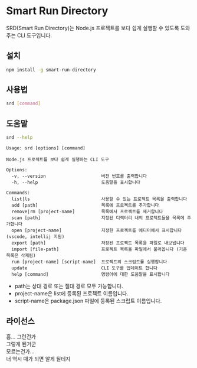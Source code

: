 # Smart Run Directory
SRD(Smart Run Directory)는 Node.js 프로젝트를 보다 쉽게 실행할 수 있도록 도와주는 CLI 도구입니다.  

## 설치
```bash
npm install -g smart-run-directory
```

## 사용법
```bash
srd [command]
```

## 도움말
```bash
srd --help
```

```text
Usage: srd [options] [command]

Node.js 프로젝트를 보다 쉽게 실행하는 CLI 도구

Options:
  -v, --version                     버전 번호를 출력합니다
  -h, --help                        도움말을 표시합니다

Commands:
  list|ls                           사용할 수 있는 프로젝트 목록을 출력합니다
  add [path]                        목록에 프로젝트를 추가합니다
  remove|rm [project-name]          목록에서 프로젝트를 제거합니다
  scan [path]                       지정된 디렉터리 내의 프로젝트들을 목록에 추가합니다
  open [project-name]               지정한 프로젝트를 에디터에서 표시합니다 (vscode, intellij 지원)
  export [path]                     저장된 프로젝트 목록을 파일로 내보냅니다
  import [file-path]                프로젝트 목록을 파일에서 불러옵니다 (기존 목록은 삭제됨)
  run [project-name] [script-name]  프로젝트의 스크립트를 실행합니다
  update                            CLI 도구를 업데이트 합니다
  help [command]                    명령어에 대한 도움말을 표시합니다
```
- path는 상대 경로 또는 절대 경로 모두 가능합니다.
- project-name은 list에 등록된 프로젝트 이름입니다.
- script-name은 package.json 파일에 등록된 스크립트 이름입니다.

## 라이선스
흠... 그런건가  
그렇게 된거군  
모르는건가...  
너 역시 때가 되면 알게 될테지



